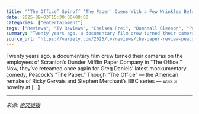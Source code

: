```yaml
---
title: "‘The Office’ Spinoff ‘The Paper’ Opens With a Few Wrinkles Before Ironing Itself Out: TV Review"
date: 2025-09-03T15:30:00+08:00
categories: ["entertainment"]
tags: ["Reviews", "TV Reviews", "Chelsea Frei", "Domhnall Gleeson", "Peacock", "Sabrina Impacciatore", "The Paper"]
summary: "Twenty years ago, a documentary film crew turned their cameras on the employees of Scranton&#8217;s Dunder Mifflin Paper Company in &#8220;The Office.&#8221; Now, they&#8217;ve reteamed once again for"
source_url: "https://variety.com/2025/tv/reviews/the-paper-review-peacock-1236499880/"
---
```


Twenty years ago, a documentary film crew turned their cameras on the employees of Scranton&#8217;s Dunder Mifflin Paper Company in &#8220;The Office.&#8221; Now, they&#8217;ve reteamed once again for Greg Daniels&#8217; latest mockumentary comedy, Peacock&#8217;s &#8220;The Paper.&#8221; Though &#8220;The Office&#8221; —&#160;the American remake of Ricky Gervais and Stephen Merchant&#8217;s BBC series — was a novelty at [&#8230;]

---

*来源: [原文链接](https://variety.com/2025/tv/reviews/the-paper-review-peacock-1236499880/)*
